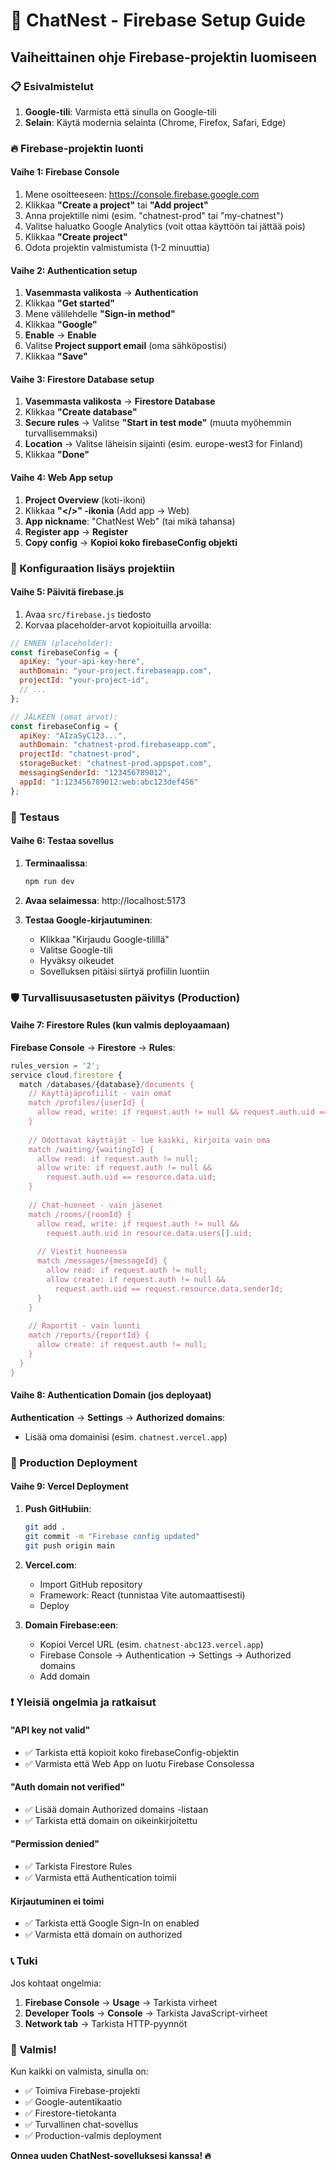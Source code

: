 # 🚀 ChatNest - Firebase Setup Guide

## Vaiheittainen ohje Firebase-projektin luomiseen

### 📋 Esivalmistelut

1. **Google-tili**: Varmista että sinulla on Google-tili
2. **Selain**: Käytä modernia selainta (Chrome, Firefox, Safari, Edge)

### 🔥 Firebase-projektin luonti

#### Vaihe 1: Firebase Console

1. Mene osoitteeseen: https://console.firebase.google.com
2. Klikkaa **"Create a project"** tai **"Add project"**
3. Anna projektille nimi (esim. "chatnest-prod" tai "my-chatnest")
4. Valitse haluatko Google Analytics (voit ottaa käyttöön tai jättää pois)
5. Klikkaa **"Create project"**
6. Odota projektin valmistumista (1-2 minuuttia)

#### Vaihe 2: Authentication setup

1. **Vasemmasta valikosta** → **Authentication**
2. Klikkaa **"Get started"**
3. Mene välilehdelle **"Sign-in method"**
4. Klikkaa **"Google"**
5. **Enable** → **Enable**
6. Valitse **Project support email** (oma sähköpostisi)
7. Klikkaa **"Save"**

#### Vaihe 3: Firestore Database setup

1. **Vasemmasta valikosta** → **Firestore Database**
2. Klikkaa **"Create database"**
3. **Secure rules** → Valitse **"Start in test mode"** (muuta myöhemmin turvallisemmaksi)
4. **Location** → Valitse läheisin sijainti (esim. europe-west3 for Finland)
5. Klikkaa **"Done"**

#### Vaihe 4: Web App setup

1. **Project Overview** (koti-ikoni)
2. Klikkaa **"</>" -ikonia** (Add app → Web)
3. **App nickname**: "ChatNest Web" (tai mikä tahansa)
4. **Register app** → **Register**
5. **Copy config** → **Kopioi koko firebaseConfig objekti**

### 🔧 Konfiguraation lisäys projektiin

#### Vaihe 5: Päivitä firebase.js

1. Avaa `src/firebase.js` tiedosto
2. Korvaa placeholder-arvot kopioituilla arvoilla:

```javascript
// ENNEN (placeholder):
const firebaseConfig = {
  apiKey: "your-api-key-here",
  authDomain: "your-project.firebaseapp.com",
  projectId: "your-project-id",
  // ...
};

// JÄLKEEN (omat arvot):
const firebaseConfig = {
  apiKey: "AIzaSyC123...",
  authDomain: "chatnest-prod.firebaseapp.com", 
  projectId: "chatnest-prod",
  storageBucket: "chatnest-prod.appspot.com",
  messagingSenderId: "123456789012",
  appId: "1:123456789012:web:abc123def456"
};
```

### 🧪 Testaus

#### Vaihe 6: Testaa sovellus

1. **Terminaalissa**:
   ```bash
   npm run dev
   ```

2. **Avaa selaimessa**: http://localhost:5173

3. **Testaa Google-kirjautuminen**:
   - Klikkaa "Kirjaudu Google-tilillä"
   - Valitse Google-tili
   - Hyväksy oikeudet
   - Sovelluksen pitäisi siirtyä profiilin luontiin

### 🛡️ Turvallisuusasetusten päivitys (Production)

#### Vaihe 7: Firestore Rules (kun valmis deployaamaan)

**Firebase Console** → **Firestore** → **Rules**:

```javascript
rules_version = '2';
service cloud.firestore {
  match /databases/{database}/documents {
    // Käyttäjäprofiilit - vain omat
    match /profiles/{userId} {
      allow read, write: if request.auth != null && request.auth.uid == userId;
    }
    
    // Odottavat käyttäjät - lue kaikki, kirjoita vain oma
    match /waiting/{waitingId} {
      allow read: if request.auth != null;
      allow write: if request.auth != null && 
        request.auth.uid == resource.data.uid;
    }
    
    // Chat-huoneet - vain jäsenet
    match /rooms/{roomId} {
      allow read, write: if request.auth != null && 
        request.auth.uid in resource.data.users[].uid;
      
      // Viestit huoneessa
      match /messages/{messageId} {
        allow read: if request.auth != null;
        allow create: if request.auth != null && 
          request.auth.uid == request.resource.data.senderId;
      }
    }
    
    // Raportit - vain luonti
    match /reports/{reportId} {
      allow create: if request.auth != null;
    }
  }
}
```

#### Vaihe 8: Authentication Domain (jos deployaat)

**Authentication** → **Settings** → **Authorized domains**:
- Lisää oma domainisi (esim. `chatnest.vercel.app`)

### 🚀 Production Deployment

#### Vaihe 9: Vercel Deployment

1. **Push GitHubiin**:
   ```bash
   git add .
   git commit -m "Firebase config updated"
   git push origin main
   ```

2. **Vercel.com**:
   - Import GitHub repository
   - Framework: React (tunnistaa Vite automaattisesti)
   - Deploy

3. **Domain Firebase:een**:
   - Kopioi Vercel URL (esim. `chatnest-abc123.vercel.app`)
   - Firebase Console → Authentication → Settings → Authorized domains
   - Add domain

### ❗ Yleisiä ongelmia ja ratkaisut

#### "API key not valid"
- ✅ Tarkista että kopioit koko firebaseConfig-objektin
- ✅ Varmista että Web App on luotu Firebase Consolessa

#### "Auth domain not verified"
- ✅ Lisää domain Authorized domains -listaan
- ✅ Tarkista että domain on oikeinkirjoitettu

#### "Permission denied"
- ✅ Tarkista Firestore Rules
- ✅ Varmista että Authentication toimii

#### Kirjautuminen ei toimi
- ✅ Tarkista että Google Sign-In on enabled
- ✅ Varmista että domain on authorized

### 📞 Tuki

Jos kohtaat ongelmia:

1. **Firebase Console** → **Usage** → Tarkista virheet
2. **Developer Tools** → **Console** → Tarkista JavaScript-virheet  
3. **Network tab** → Tarkista HTTP-pyynnöt

### 🎉 Valmis!

Kun kaikki on valmista, sinulla on:
- ✅ Toimiva Firebase-projekti
- ✅ Google-autentikaatio
- ✅ Firestore-tietokanta
- ✅ Turvallinen chat-sovellus
- ✅ Production-valmis deployment

**Onnea uuden ChatNest-sovelluksesi kanssa! 🔥**